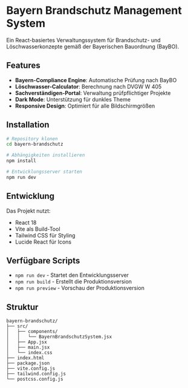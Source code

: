 # Bayern Brandschutz Management System

Ein React-basiertes Verwaltungssystem für Brandschutz- und Löschwasserkonzepte gemäß der Bayerischen Bauordnung (BayBO).

## Features

- **Bayern-Compliance Engine**: Automatische Prüfung nach BayBO
- **Löschwasser-Calculator**: Berechnung nach DVGW W 405
- **Sachverständigen-Portal**: Verwaltung prüfpflichtiger Projekte
- **Dark Mode**: Unterstützung für dunkles Theme
- **Responsive Design**: Optimiert für alle Bildschirmgrößen

## Installation

```bash
# Repository klonen
cd bayern-brandschutz

# Abhängigkeiten installieren
npm install

# Entwicklungsserver starten
npm run dev
```

## Entwicklung

Das Projekt nutzt:
- React 18
- Vite als Build-Tool
- Tailwind CSS für Styling
- Lucide React für Icons

## Verfügbare Scripts

- `npm run dev` - Startet den Entwicklungsserver
- `npm run build` - Erstellt die Produktionsversion
- `npm run preview` - Vorschau der Produktionsversion

## Struktur

```
bayern-brandschutz/
├── src/
│   ├── components/
│   │   └── BayernBrandschutzSystem.jsx
│   ├── App.jsx
│   ├── main.jsx
│   └── index.css
├── index.html
├── package.json
├── vite.config.js
├── tailwind.config.js
└── postcss.config.js
```